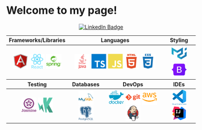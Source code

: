 # Welcome to my page!

<p align="center">
<a href="https://www.linkedin.com/in/daikianjiki"><img src="https://img.shields.io/badge/LinkedIn-blue?style=for-the-badge&logo=linkedin&logoColor=white" alt="LinkedIn Badge"></a>

<table align="center">
  <thead>
    <th>Frameworks/Libraries</th>
    <th colspan="2">Languages</th>
    <th>Styling</th>
  </thead>
  <tbody align="center">
    <td>
      <img src="https://github.com/devicons/devicon/blob/master/icons/angularjs/angularjs-original.svg" width="40" height="40">
      <img src="https://github.com/devicons/devicon/blob/master/icons/react/react-original-wordmark.svg" width="40" height="40">
      <img src="https://github.com/devicons/devicon/blob/master/icons/spring/spring-original-wordmark.svg" width="40" height="40">
    </td>
    <td colspan="2">
      <img src="https://github.com/devicons/devicon/blob/master/icons/java/java-plain-wordmark.svg" width="40" height="40">
      <img src="https://github.com/devicons/devicon/blob/master/icons/typescript/typescript-plain.svg" width="40" height="40">
      <img src="https://github.com/devicons/devicon/blob/master/icons/javascript/javascript-plain.svg" width="40" height="40">
      <img src="https://github.com/devicons/devicon/blob/master/icons/html5/html5-plain-wordmark.svg" width="40" height="40">
      <img src="https://github.com/devicons/devicon/blob/master/icons/css3/css3-plain-wordmark.svg" width="40" height="40">
    </td>
    <td>
      <img src="https://github.com/devicons/devicon/blob/master/icons/materialui/materialui-original.svg" width="40" height="40">
      <img src="https://github.com/devicons/devicon/blob/master/icons/bootstrap/bootstrap-original.svg" width="40" height="40">
    </td>
  </tbody>
  <thead>
    <th>Testing</th>
    <th>Databases</th>
    <th>DevOps</th>
    <th>IDEs</th>
  </thead>
  <tbody align="center">
    <td>
      <img src="https://github.com/devicons/devicon/blob/master/icons/jasmine/jasmine-plain-wordmark.svg" width="40" height="40">
      <img src="https://github.com/devicons/devicon/blob/master/icons/karma/karma-original.svg" width="40" height="40">
    </td>
    <td>
      <img src="https://github.com/devicons/devicon/blob/master/icons/mysql/mysql-original-wordmark.svg" width="40" height="40">
      <img src="https://github.com/devicons/devicon/blob/master/icons/postgresql/postgresql-plain-wordmark.svg" width="40" height="40">
    </td>
    <td>
      <img src="https://github.com/devicons/devicon/blob/master/icons/docker/docker-plain-wordmark.svg" width="40" height="40">
      <img src="https://github.com/devicons/devicon/blob/master/icons/git/git-plain-wordmark.svg" witdth="40" height="40">
      <img src="https://github.com/devicons/devicon/blob/master/icons/amazonwebservices/amazonwebservices-plain-wordmark.svg" width="40" height="40">
      <img src="https://github.com/devicons/devicon/blob/master/icons/jenkins/jenkins-original.svg" width="40" height="40">
    </td>
    <td>
      <img src="https://github.com/devicons/devicon/blob/master/icons/vscode/vscode-original-wordmark.svg" width="40" height="40">
      <img src="https://github.com/devicons/devicon/blob/master/icons/intellij/intellij-original.svg" width="40" height="40">
    </td>
  </tbody>
</table>


